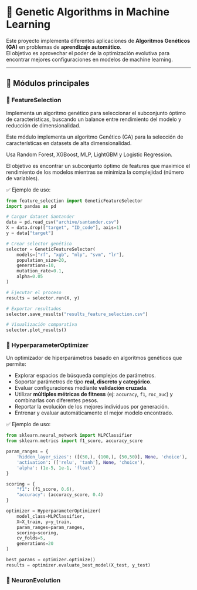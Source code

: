 # 🧬 Genetic Algorithms in Machine Learning

Este proyecto implementa diferentes aplicaciones de **Algoritmos Genéticos (GA)** en problemas de **aprendizaje automático**.  
El objetivo es aprovechar el poder de la optimización evolutiva para encontrar mejores configuraciones en modelos de machine learning.

---

## 📌 Módulos principales

### 🔹 FeatureSelection
Implementa un algoritmo genético para seleccionar el subconjunto óptimo de características, buscando un balance entre rendimiento del modelo y reducción de dimensionalidad.

Este módulo implementa un algoritmo Genético (GA) para la selección de características en datasets de alta dimensionalidad.

Usa Random Forest, XGBoost, MLP, LightGBM y Logistic Regression.

El objetivo es encontrar un subconjunto óptimo de features que maximice el rendimiento de los modelos mientras se minimiza la complejidad (número de variables).

✅ Ejemplo de uso:
```python
from feature_selection import GeneticFeatureSelector
import pandas as pd

# Cargar dataset Santander
data = pd.read_csv("archive/santander.csv")
X = data.drop(["target", "ID_code"], axis=1)
y = data["target"]

# Crear selector genético
selector = GeneticFeatureSelector(
    models=["rf", "xgb", "mlp", "svm", "lr"],
    population_size=20,
    generations=10,
    mutation_rate=0.1,
    alpha=0.05
)

# Ejecutar el proceso
results = selector.run(X, y)

# Exportar resultados
selector.save_results("results_feature_selection.csv")

# Visualización comparativa
selector.plot_results()
```



### 🔹 HyperparameterOptimizer
Un optimizador de hiperparámetros basado en algoritmos genéticos que permite:
- Explorar espacios de búsqueda complejos de parámetros.
- Soportar parámetros de tipo **real, discreto y categórico**.
- Evaluar configuraciones mediante **validación cruzada**.
- Utilizar **múltiples métricas de fitness** (ej: `accuracy`, `f1`, `roc_auc`) y combinarlas con diferentes pesos.
- Reportar la evolución de los mejores individuos por generación.
- Entrenar y evaluar automáticamente el mejor modelo encontrado.

✅ Ejemplo de uso:
```python
from sklearn.neural_network import MLPClassifier
from sklearn.metrics import f1_score, accuracy_score

param_ranges = {
    'hidden_layer_sizes': ([(50,), (100,), (50,50)], None, 'choice'),
    'activation': (['relu', 'tanh'], None, 'choice'),
    'alpha': (1e-5, 1e-1, 'float')
}

scoring = {
    "f1": (f1_score, 0.6),
    "accuracy": (accuracy_score, 0.4)
}

optimizer = HyperparameterOptimizer(
    model_class=MLPClassifier,
    X=X_train, y=y_train,
    param_ranges=param_ranges,
    scoring=scoring,
    cv_folds=5,
    generations=20
)

best_params = optimizer.optimize()
results = optimizer.evaluate_best_model(X_test, y_test)
````
### 🔹 NeuronEvolution
